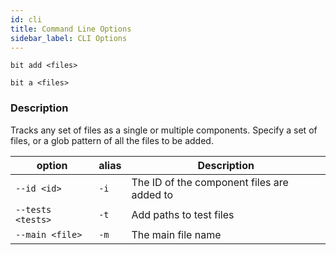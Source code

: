 ```yaml
---
id: cli
title: Command Line Options
sidebar_label: CLI Options
---
```


`bit add <files>`

`bit a <files>`

### Description
Tracks any set of files as a single or multiple components. Specify a set of files, or a glob pattern of all the files to be added. 


| option | alias | Description
|---|---|---|
|`--id <id>` | `-i` | The ID of the component files are added to |
|`--tests <tests>` | `-t` | Add paths to test files|
|`--main <file>` | `-m` | The main file name


